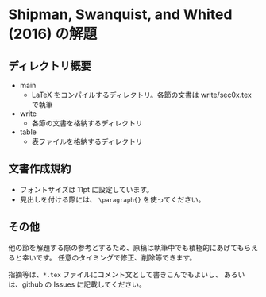 # Shipman, Swanquist, and Whited (2016) の解題

## ディレクトリ概要

- main
    - LaTeX をコンパイルするディレクトリ。各節の文書は write/sec0x.tex で執筆
- write
    - 各節の文書を格納するディレクトリ
- table
    - 表ファイルを格納するディレクトリ
    
## 文書作成規約

- フォントサイズは 11pt に設定しています。
- 見出しを付ける際には、 `\paragraph{}` を使ってください。

## その他

他の節を解題する際の参考とするため、原稿は執筆中でも積極的にあげてもらえると幸いです。
任意のタイミングで修正、削除等できます。

指摘等は、`*.tex` ファイルにコメント文として書きこんでもよいし、
あるいは、github の Issues に記載してください。
